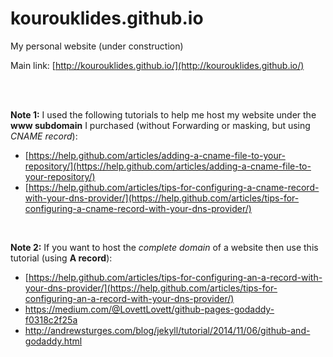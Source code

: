 # kourouklides.github.io

My personal website (under construction)

Main link:
[http://kourouklides.github.io/](http://kourouklides.github.io/) 

<br /> <br />
  
__Note 1:__ I used the following tutorials to help me host my website under the __www subdomain__ I purchased (without Forwarding or masking, but using _CNAME record_):

- [https://help.github.com/articles/adding-a-cname-file-to-your-repository/](https://help.github.com/articles/adding-a-cname-file-to-your-repository/)
- [https://help.github.com/articles/tips-for-configuring-a-cname-record-with-your-dns-provider/](https://help.github.com/articles/tips-for-configuring-a-cname-record-with-your-dns-provider/)

<br />

__Note 2:__ If you want to host the *complete domain* of a website then use this tutorial (using __A record__):

- [https://help.github.com/articles/tips-for-configuring-an-a-record-with-your-dns-provider/](https://help.github.com/articles/tips-for-configuring-an-a-record-with-your-dns-provider/)
- https://medium.com/@LovettLovett/github-pages-godaddy-f0318c2f25a
- http://andrewsturges.com/blog/jekyll/tutorial/2014/11/06/github-and-godaddy.html



